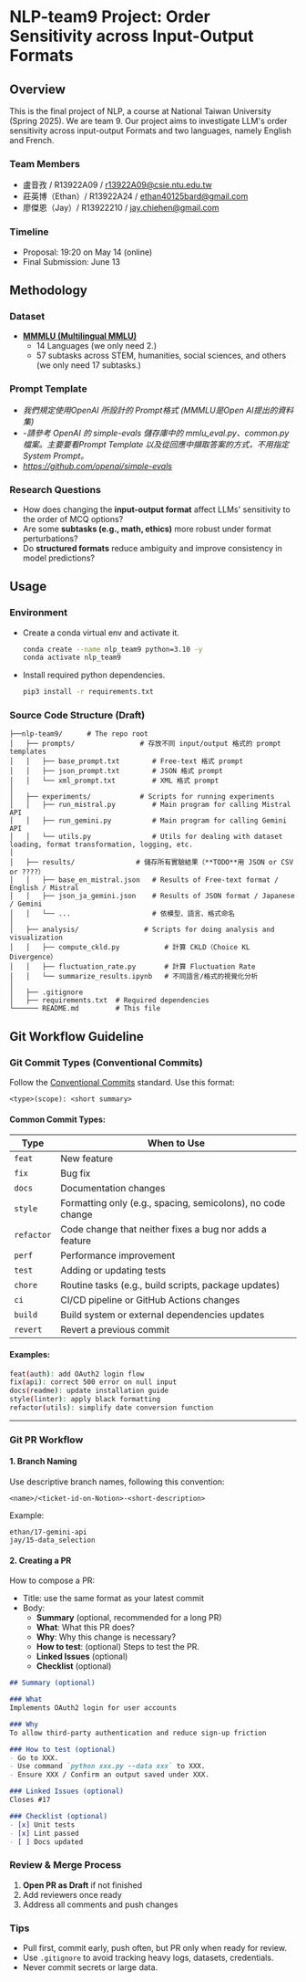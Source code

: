 # NLP-team9 Project: Order Sensitivity across Input-Output Formats

## Overview

This is the final project of NLP, a course at National Taiwan University (Spring 2025). We are team 9. Our project aims to investigate LLM's order sensitivity across input-output Formats and two languages, namely English and French.

### Team Members

- 盧音孜 / R13922A09 / r13922A09@csie.ntu.edu.tw
- 莊英博（Ethan）/ R13922A24 / ethan40125bard@gmail.com
- 廖傑恩（Jay）/ R13922210 / jay.chiehen@gmail.com

### Timeline

- Proposal: 19:20 on May 14 (online)
- Final Submission: June 13

## Methodology

### Dataset

- **[MMMLU (Multilingual MMLU)](https://huggingface.co/datasets/openai/MMMLU)**
  - 14 Languages (we only need 2.)
  - 57 subtasks across STEM, humanities, social sciences, and others (we only need 17 subtasks.)

### Prompt Template

- *我們規定使用OpenAI 所設計的 Prompt格式 (MMMLU是Open AI提出的資料集)*
- -*請參考 OpenAI 的 simple-evals 儲存庫中的 mmlu_eval.py、common.py檔案。主要要看Prompt Template 以及從回應中擷取答案的方式，不用指定System Prompt。*
- *https://github.com/openai/simple-evals*

### Research Questions

- How does changing the **input-output format** affect LLMs' sensitivity to the order of MCQ options?
- Are some **subtasks (e.g., math, ethics)** more robust under format perturbations?
- Do **structured formats** reduce ambiguity and improve consistency in model predictions?

## Usage

### Environment

- Create a conda virtual env and activate it.

    ```bash
    conda create --name nlp_team9 python=3.10 -y
    conda activate nlp_team9
    ```

- Install required python dependencies.

    ```bash
    pip3 install -r requirements.txt
    ```

### Source Code Structure (Draft)

```plaintext
├──nlp-team9/      # The repo root
│   ├── prompts/                # 存放不同 input/output 格式的 prompt templates
│   │   ├── base_prompt.txt        # Free-text 格式 prompt
│   │   ├── json_prompt.txt        # JSON 格式 prompt
│   │   └── xml_prompt.txt         # XML 格式 prompt
│
│   ├── experiments/            # Scripts for running experiments
│   │   ├── run_mistral.py         # Main program for calling Mistral API
│   │   ├── run_gemini.py          # Main program for calling Gemini API
│   │   └── utils.py               # Utils for dealing with dataset loading, format transformation, logging, etc.
│
│   ├── results/               # 儲存所有實驗結果（**TODO**用 JSON or CSV or ????）
│   │   ├── base_en_mistral.json   # Results of Free-text format / English / Mistral
│   │   ├── json_ja_gemini.json    # Results of JSON format / Japanese / Gemini
│   │   └── ...                    # 依模型、語言、格式命名
│
│   ├── analysis/                # Scripts for doing analysis and visualization
│   │   ├── compute_ckld.py           # 計算 CKLD（Choice KL Divergence）
│   │   ├── fluctuation_rate.py       # 計算 Fluctuation Rate
│   │   └── summarize_results.ipynb   # 不同語言/格式的視覺化分析
│
│   ├── .gitignore
│   ├── requirements.txt  # Required dependencies
└────── README.md         # This file
```

## Git Workflow Guideline

### Git Commit Types (Conventional Commits)

Follow the [Conventional Commits](https://www.conventionalcommits.org/) standard. Use this format:

```
<type>(scope): <short summary>
```

#### Common Commit Types:

| Type       | When to Use                                                                 |
|------------|------------------------------------------------------------------------------|
| `feat`     | New feature                                                                  |
| `fix`      | Bug fix                                                                      |
| `docs`     | Documentation changes                                                        |
| `style`    | Formatting only (e.g., spacing, semicolons), no code change                  |
| `refactor` | Code change that neither fixes a bug nor adds a feature                     |
| `perf`     | Performance improvement                                                      |
| `test`     | Adding or updating tests                                                     |
| `chore`    | Routine tasks (e.g., build scripts, package updates)                         |
| `ci`       | CI/CD pipeline or GitHub Actions changes                                     |
| `build`    | Build system or external dependencies updates                                |
| `revert`   | Revert a previous commit                                                     |

#### Examples:

```bash
feat(auth): add OAuth2 login flow
fix(api): correct 500 error on null input
docs(readme): update installation guide
style(linter): apply black formatting
refactor(utils): simplify date conversion function
```

---

### Git PR Workflow

#### 1. **Branch Naming**

Use descriptive branch names, following this convention:

```
<name>/<ticket-id-on-Notion>-<short-description>
```

Example:

```
ethan/17-gemini-api
jay/15-data_selection
```

#### 2. **Creating a PR**

How to compose a PR:

- Title: use the same format as your latest commit
- Body:
  - **Summary** (optional, recommended for a long PR)
  - **What**: What this PR does?
  - **Why**: Why this change is necessary?
  - **How to test**: (optional) Steps to test the PR.
  - **Linked Issues** (optional)
  - **Checklist** (optional)

```markdown
## Summary (optional)

### What
Implements OAuth2 login for user accounts

### Why
To allow third-party authentication and reduce sign-up friction

### How to test (optional)
- Go to XXX.
- Use command `python xxx.py --data xxx` to XXX.
- Ensure XXX / Confirm an output saved under XXX.

### Linked Issues (optional)
Closes #17

### Checklist (optional)
- [x] Unit tests
- [x] Lint passed
- [ ] Docs updated
```

### Review & Merge Process

1. **Open PR as Draft** if not finished
2. Add reviewers once ready
3. Address all comments and push changes
<!-- 4. **Rebase or squash** before merging (to keep history clean)
5. Merge with:
   - `Squash & merge` for single commit in `main`
   - `Rebase & merge` for linear history (if rebased manually)
   - Avoid `Create a merge commit` unless you need full history -->

### Tips

- Pull first, commit early, push often, but PR only when ready for review.
- Use `.gitignore` to avoid tracking heavy logs, datasets, credentials.
- Never commit secrets or large data.
<!-- - Use `git rebase -i` to clean up commits before final push. -->
